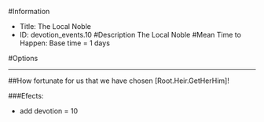 #Information
 - Title: The Local Noble
 - ID: devotion_events.10
#Description
The Local Noble
#Mean Time to Happen:
Base time = 1 days

#Options

___
##How fortunate for us that we have chosen [Root.Heir.GetHerHim]!

###Efects:<ul><li>add devotion = 10</li></ul>
